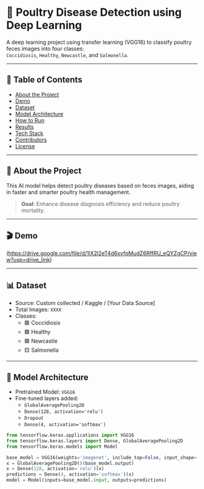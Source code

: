 # 🐔 Poultry Disease Detection using Deep Learning

A deep learning project using transfer learning (VGG16) to classify poultry feces images into four classes:  
`Coccidiosis`, `Healthy`, `Newcastle`, and `Salmonella`.


---

## 📁 Table of Contents

- [About the Project](#about-the-project)
- [Demo](#demo)
- [Dataset](#dataset)
- [Model Architecture](#model-architecture)
- [How to Run](#how-to-run)
- [Results](#results)
- [Tech Stack](#tech-stack)
- [Contributors](#contributors)
- [License](#license)

---

## 📌 About the Project

This AI model helps detect poultry diseases based on feces images, aiding in faster and smarter poultry health management.

> **Goal**: Enhance disease diagnosis efficiency and reduce poultry mortality.

---

## 🎬 Demo

(https://drive.google.com/file/d/1lX2l2eT4d6xvfpMudZ6RffRU_eQYZgCP/view?usp=drive_link)

---

## 📊 Dataset

- Source: Custom collected / Kaggle / [Your Data Source]
- Total Images: `XXXX`
- Classes:  
  - 🟥 Coccidiosis  
  - 🟩 Healthy  
  - 🟦 Newcastle  
  - 🟨 Salmonella  

---

## 🧠 Model Architecture

- Pretrained Model: `VGG16`
- Fine-tuned layers added:
  - `GlobalAveragePooling2D`
  - `Dense(128, activation='relu')`
  - `Dropout`
  - `Dense(4, activation='softmax')`

```python
from tensorflow.keras.applications import VGG16
from tensorflow.keras.layers import Dense, GlobalAveragePooling2D
from tensorflow.keras.models import Model

base_model = VGG16(weights='imagenet', include_top=False, input_shape=(224, 224, 3))
x = GlobalAveragePooling2D()(base_model.output)
x = Dense(128, activation='relu')(x)
predictions = Dense(4, activation='softmax')(x)
model = Model(inputs=base_model.input, outputs=predictions)
